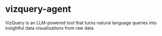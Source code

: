# vizquery-agent
VizQuery is an LLM-powered tool that turns natural language queries into insightful data visualizations from raw data
